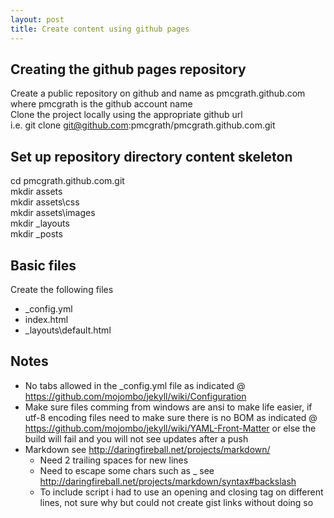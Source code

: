 ```yaml
---
layout: post
title: Create content using github pages
---
```

  
## Creating the github pages repository
Create a public repository on github and name as pmcgrath.github.com where pmcgrath is the github account name  
Clone the project locally using the appropriate github url  
i.e. git clone git@github.com:pmcgrath/pmcgrath.github.com.git  
  
## Set up repository directory content skeleton
cd pmcgrath.github.com.git  
mkdir assets  
mkdir assets\css  
mkdir assets\images  
mkdir \_layouts  
mkdir \_posts  
  
## Basic files
Create the following files
* \_config.yml
* index.html
* \_layouts\default.html

## Notes
* No tabs allowed in the \_config.yml file as indicated @ https://github.com/mojombo/jekyll/wiki/Configuration  
* Make sure files comming from windows are ansi to make life easier, if utf-8 encoding files need to make sure there is no BOM as indicated @ https://github.com/mojombo/jekyll/wiki/YAML-Front-Matter or else the build will fail and you will not see updates after a push  
* Markdown see http://daringfireball.net/projects/markdown/  
  * Need 2 trailing spaces for new lines  
  * Need to escape some chars such as \_ see http://daringfireball.net/projects/markdown/syntax#backslash
  * To include script i had to use an opening and closing tag on different lines, not sure why but could not create gist links without doing so